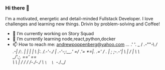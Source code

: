 ### Hi there 👋

I'm a motivated, energetic and detail-minded Fullstack Developer. I love challenges and learning new things.  Drivin by problem-solving and Coffee!

- 🔭 I’m currently working on Story Squad
- 🌱 I’m currently learning node,react,python,docker
- 📫 How to reach me: andrewpoppenberg@yahoo.com
        _..._
      .'     '.      _
     /    .-""-\   _/ \
   .-|   /:.   |  |   |
   |  \  |:.   /.-'-./
   | .-'-;:__.'    =/
   .'=  *=|.    _.='
  /   _.  |    ;
 ;-.-'|    \   |
/   | \    _\  _\
\__/'._;.  ==' ==\
         \    \   |
         /    /   /
         /-._/-._/
         \   `\  \
          `-._/._/
